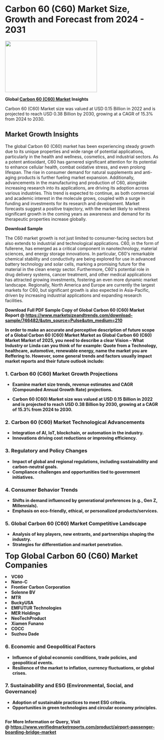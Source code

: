 <H1>Carbon 60 (C60) Market Size, Growth and Forecast from 2024 - 2031</H1><img class="aligncenter size-medium wp-image-584254" src="https://thirdeyenews.in/wp-content/uploads/2024/09/Global-Market-Research-300x168.jpeg" alt="" width="300" height="168" /><p><strong>Global&nbsp;<a href="https://www.marketsizeandtrends.com/download-sample/746482/&amp;utm_source=Pulse&amp;utm_medium=210">Carbon 60 (C60) Market</a> Insights</strong></p><p>Carbon 60 (C60) Market size was valued at USD 0.15 Billion in 2022 and is projected to reach USD 0.38 Billion by 2030, growing at a CAGR of 15.3% from 2024 to 2030.</p><p><h2>Market Growth Insights</h2> <p>The global Carbon 60 (C60) market has been experiencing steady growth due to its unique properties and wide range of potential applications, particularly in the health and wellness, cosmetics, and industrial sectors. As a potent antioxidant, C60 has garnered significant attention for its potential to enhance cellular health, combat oxidative stress, and even prolong lifespan. The rise in consumer demand for natural supplements and anti-aging products is further fueling market expansion. Additionally, advancements in the manufacturing and production of C60, alongside increasing research into its applications, are driving its adoption across various industries. This trend is expected to continue, as both commercial and academic interest in the molecule grows, coupled with a surge in funding and investments for its research and development. Market forecasts suggest a positive trajectory, with the market likely to witness significant growth in the coming years as awareness and demand for its therapeutic properties increase globally.</p> <p><strong>Download Sample</strong></p> <p>The C60 market growth is not just limited to consumer-facing sectors but also extends to industrial and technological applications. C60, in the form of fullerene, has emerged as a critical component in nanotechnology, material sciences, and energy storage innovations. In particular, C60's remarkable chemical stability and conductivity are being explored for use in advanced battery technology and solar cells, marking a promising future for the material in the clean energy sector. Furthermore, C60's potential role in drug delivery systems, cancer treatment, and other medical applications has attracted growing investments, fostering an even more dynamic market landscape. Regionally, North America and Europe are currently the largest markets for C60, but significant growth is also expected in Asia-Pacific, driven by increasing industrial applications and expanding research facilities. <p><strong></p><p><span class=""><strong>Download Full PDF Sample Copy of Global Carbon 60 (C60) Market Report</strong> @ <a href="https://www.marketsizeandtrends.com/download-sample/746482/&amp;utm_source=Pulse&amp;utm_medium=210" target="_blank">https://www.marketsizeandtrends.com/download-sample/746482/&amp;utm_source=Pulse&amp;utm_medium=210</a></span></p><p>In order to make an accurate and perceptive description of future scope of a Global&nbsp;Carbon 60 (C60) Market Market as Global&nbsp;Carbon 60 (C60) Market Market of 2025, you need to describe a clear Vision &ndash; What Industry or Linda can you think of for example: Quote from a Technology, healthcare, automotive, renewable energy, name the market you are Reffering to. However, some general trends and factors usually impact market reports and their future outlook include:</p><h3>1.&nbsp;<strong>Carbon 60 (C60) Market Growth Projections</strong></h3><ul><li>Examine market size trends, revenue estimates and CAGR (Compounded Annual Growth Rate) projections.</li><li><p>Carbon 60 (C60) Market size was valued at USD 0.15 Billion in 2022 and is projected to reach USD 0.38 Billion by 2030, growing at a CAGR of 15.3% from 2024 to 2030.</p></li></ul><h3>2.&nbsp;<strong>Carbon 60 (C60) Market Technological Advancements</strong></h3><ul><li>Integration of AI, IoT, blockchain, or automation in the industry.</li><li>Innovations driving cost reductions or improving efficiency.</li></ul><h3>3.&nbsp;<strong>Regulatory and Policy Changes</strong></h3><ul><li>Impact of global and regional regulations, including sustainability and carbon-neutral goals.</li><li>Compliance challenges and opportunities tied to government initiatives.</li></ul><h3>4.&nbsp;<strong>Consumer Behavior Trends</strong></h3><ul><li>Shifts in demand influenced by generational preferences (e.g., Gen Z, Millennials).</li><li>Emphasis on eco-friendly, ethical, or personalized products/services.</li></ul><h3>5.&nbsp;<strong>Global Carbon 60 (C60) Market Competitive Landscape</strong></h3><ul><li>Analysis of key players, new entrants, and partnerships shaping the industry.</li><li>Strategies for differentiation and market penetration.</li></ul><p data-pm-slice="1 1 []"><span style="color: inherit; font-family: inherit; font-size: 25px;">Top Global Carbon 60 (C60) Market Companies</span></p><div class="" data-test-id=""><p><li>VC60</li><li> Nano-C</li><li> Frontier Carbon Corporation</li><li> Solenne BV</li><li> MTR</li><li> BuckyUSA</li><li> EMFUTUR Technologies</li><li> MER Holdings</li><li> NeoTechProduct</li><li> Xiamen Funano</li><li> COCC</li><li> Suzhou Dade</li></p></div><h3>6.&nbsp;<strong>Economic and Geopolitical Factors</strong></h3><ul><li>Influence of global economic conditions, trade policies, and geopolitical events.</li><li>Resilience of the market to inflation, currency fluctuations, or global crises.</li></ul><h3>7.&nbsp;<strong>Sustainability and ESG (Environmental, Social, and Governance)</strong></h3><ul><li>Adoption of sustainable practices to meet ESG criteria.</li><li>Opportunities in green technologies and circular economy principles.</li></ul><h2><strong style="font-size: 14px;">For More Information or Query, Visit @&nbsp;</strong><a style="background-color: #ffffff; font-size: 14px;" href="https://www.marketsizeandtrends.com/report/carbon-60-c60-market/" target="_blank">https://www.verifiedmarketreports.com/product/airport-passenger-boarding-bridge-market</a></h2>
